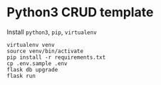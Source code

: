 Python3 CRUD template
===============================

 Install `python3`, `pip`, `virtualenv`
```
virtualenv venv
source venv/bin/activate
pip install -r requirements.txt
cp .env.sample .env
flask db upgrade
flask run
```
